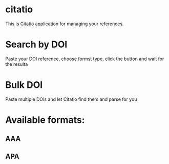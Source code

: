 # citatio

This is Citatio application for managing your references. 


# Search by DOI
Paste your DOI reference, choose formst type, click the button and wait for the resulta

# Bulk DOI
Paste multiple DOIs and let Citatio find them and parse for you

# Available formats:
## AAA
## APA



